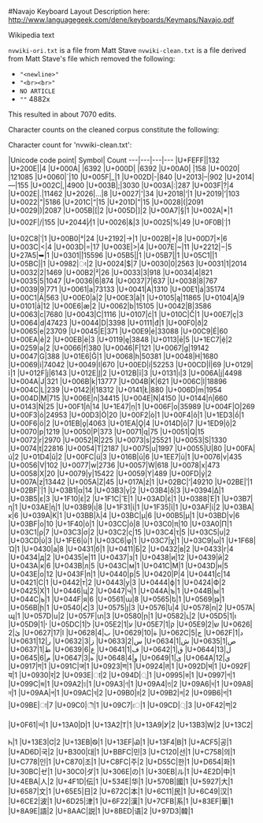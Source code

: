 #Navajo
Keyboard Layout Description here: http://www.languagegeek.com/dene/keyboards/Keymaps/Navajo.pdf


Wikipedia text

`nvwiki-ori.txt` is a file from Matt Stave
`nvwiki-clean.txt` is a file derived from Matt Stave's file which removed the following:

* `"<newline>"`
* `"<br><br>"`
* `NO ARTICLE`
* `""` 4882x

This resulted in about 7070 edits.

Character counts on the cleaned corpus constitute the following:

Character count for 'nvwiki-clean.txt':

|Unicode code point| Symbol| Count
---|---|---|---
|U+FEFF|﻿|132
|U+200E|‎|4
|U+000A| |6392
|U+000D| |6392
|U+00A0| |158
|U+0020| |121085
|U+0060|`|10
|U+005F|_|1
|U+002D|-|840
|U+2013|–|902
|U+2014|—|155
|U+002C|,|4900
|U+003B|;|3030
|U+003A|:|287
|U+003F|?|4
|U+002E|.|11462
|U+2026|…|8
|U+0027|'|34
|U+2018|‘|1
|U+2019|’|103
|U+0022|"|5186
|U+201C|“|15
|U+201D|”|15
|U+0028|(|2091
|U+0029|)|2087
|U+005B|[|2
|U+005D|]|2
|U+00A7|§|1
|U+002A|*|1
|U+002F|/|155
|U+2044|⁄|1
|U+0026|&|3
|U+0025|%|49
|U+0F0B|་|1
|U+02C8|ˈ|1
|U+00B0|°|24
|U+2192|→|1
|U+002B|+|8
|U+00D7|×|6
|U+003C|<|4
|U+003D|=|17
|U+003E|>|4
|U+007E|~|11
|U+2212|−|5
|U+27A5|➥|1
|U+0301|́|15596
|U+05B5|ֵ|1
|U+05B7|ַ|1
|U+05C1|ׁ|1
|U+05BC|ּ|1
|U+0982|ং|2
|U+0024|$|7
|U+0030|0|2563
|U+0031|1|2014
|U+0032|2|1469
|U+00B2|²|26
|U+0033|3|918
|U+0034|4|821
|U+0035|5|1047
|U+0036|6|874
|U+0037|7|637
|U+0038|8|767
|U+0039|9|771
|U+0061|a|73133
|U+0041|A|1310
|U+00E1|á|35174
|U+00C1|Á|563
|U+00E0|à|2
|U+00E3|ã|1
|U+0105|ą|11865
|U+0104|Ą|9
|U+0101|ā|12
|U+00E6|æ|2
|U+0062|b|15105
|U+0042|B|3586
|U+0063|c|7680
|U+0043|C|1116
|U+0107|ć|1
|U+010C|Č|1
|U+00E7|ç|3
|U+0064|d|47423
|U+0044|D|3398
|U+0111|đ|1
|U+00F0|ð|2
|U+0065|e|23709
|U+0045|E|371
|U+00E9|é|33088
|U+00C9|É|60
|U+00EA|ê|2
|U+00EB|ë|3
|U+0119|ę|3848
|U+0113|ē|5
|U+1EC7|ệ|2
|U+0259|ə|2
|U+0066|f|380
|U+0046|F|121
|U+0067|g|19142
|U+0047|G|388
|U+01E6|Ǧ|1
|U+0068|h|50381
|U+0048|H|1680
|U+0069|i|74042
|U+0049|I|670
|U+00ED|í|52253
|U+00CD|Í|69
|U+0129|ĩ|1
|U+012F|į|6143
|U+012E|Į|2
|U+012B|ī|3
|U+0131|ı|3
|U+006A|j|4498
|U+004A|J|321
|U+006B|k|13777
|U+004B|K|621
|U+006C|l|18896
|U+004C|L|239
|U+0142|ł|18312
|U+0141|Ł|880
|U+006D|m|1954
|U+004D|M|715
|U+006E|n|34415
|U+004E|N|4150
|U+0144|ń|660
|U+0143|Ń|25
|U+00F1|ñ|14
|U+1E47|ṇ|1
|U+006F|o|35989
|U+004F|O|269
|U+00F3|ó|24953
|U+00D3|Ó|20
|U+00F2|ò|1
|U+00F4|ô|1
|U+1ED3|ồ|1
|U+00F6|ö|2
|U+01EB|ǫ|4063
|U+01EA|Ǫ|4
|U+014D|ō|7
|U+1ED9|ộ|2
|U+0070|p|1219
|U+0050|P|373
|U+0071|q|75
|U+0051|Q|15
|U+0072|r|2970
|U+0052|R|225
|U+0073|s|25521
|U+0053|S|1330
|U+0074|t|22816
|U+0054|T|2187
|U+0075|u|1997
|U+0055|U|80
|U+00FA|ú|2
|U+01D4|ǔ|2
|U+00FC|ü|3
|U+016B|ū|6
|U+1EE7|ủ|1
|U+0076|v|435
|U+0056|V|102
|U+0077|w|2736
|U+0057|W|618
|U+0078|x|473
|U+0058|X|20
|U+0079|y|15422
|U+0059|Y|489
|U+00FD|ý|2
|U+007A|z|13442
|U+005A|Z|45
|U+017A|ź|1
|U+02BC|ʼ|49210
|U+02BE|ʾ|1
|U+02BF|ʿ|1
|U+03B1|α|14
|U+03B3|γ|2
|U+03B4|δ|3
|U+0394|Δ|1
|U+03B5|ε|3
|U+1F10|ἐ|2
|U+1F1C|Ἔ|1
|U+03AD|έ|1
|U+0388|Έ|1
|U+03B7|η|1
|U+03AE|ή|1
|U+03B9|ι|8
|U+1F31|ἱ|1
|U+1F35|ἵ|1
|U+03AF|ί|2
|U+03BA|κ|6
|U+039A|Κ|1
|U+03BB|λ|4
|U+03BC|μ|6
|U+00B5|µ|1
|U+03BD|ν|6
|U+03BF|ο|10
|U+1F40|ὀ|1
|U+03CC|ό|8
|U+03C0|π|10
|U+03A0|Π|1
|U+03C1|ρ|7
|U+03C3|σ|2
|U+03C2|ς|15
|U+03C4|τ|5
|U+03C5|υ|2
|U+03CD|ύ|3
|U+1FE6|ῦ|1
|U+03C6|φ|1
|U+03C7|χ|1
|U+03C9|ω|1
|U+1F68|Ὠ|1
|U+0430|а|8
|U+0431|б|1
|U+0411|Б|2
|U+0432|в|2
|U+0433|г|4
|U+0434|д|2
|U+0435|е|11
|U+0437|з|1
|U+0438|и|12
|U+0439|й|2
|U+043A|к|6
|U+043B|л|5
|U+043C|м|1
|U+041C|М|1
|U+043D|н|5
|U+043E|о|12
|U+043F|п|1
|U+0440|р|5
|U+0420|Р|4
|U+0441|с|14
|U+0421|С|1
|U+0442|т|2
|U+0443|у|3
|U+0444|ф|1
|U+0424|Ф|2
|U+0425|Х|1
|U+0446|ц|2
|U+0447|ч|1
|U+044A|ъ|1
|U+044B|ы|1
|U+044C|ь|1
|U+044F|я|6
|U+0561|ա|8
|U+0565|ե|1
|U+0569|թ|1
|U+056B|ի|1
|U+0540|Հ|3
|U+0575|յ|3
|U+0576|ն|4
|U+0578|ո|2
|U+057A|պ|1
|U+057D|ս|2
|U+057F|տ|3
|U+0580|ր|1
|U+0582|ւ|2
|U+05D5|ו|1
|U+05D9|י|1
|U+05DC|ל|1
|U+05E2|ע|1
|U+05E7|ק|1
|U+05E9|ש|2
|U+0626|ئ|2
|U+0627|ا|17
|U+0628|ب|4
|U+0629|ة|10
|U+062C|ج|5
|U+062F|د|1
|U+0631|ر|12
|U+0632|ز|3
|U+0633|س|2
|U+0634|ش|1
|U+0635|ص|1
|U+0637|ط|1
|U+0639|ع|6
|U+0641|ف|1
|U+0642|ق|1
|U+0644|ل|13
|U+0645|م|6
|U+0647|ه|3
|U+0648|و|4
|U+0649|ى|1
|U+064A|ي|12
|U+0917|ग|1
|U+091C|ज|1
|U+0923|ण|1
|U+0924|त|1
|U+092D|भ|1
|U+092F|य|1
|U+0930|र|2
|U+093E|ा|2
|U+094D|्|1
|U+0995|ক|1
|U+0997|গ|1
|U+099C|জ|1
|U+09A2|ঢ|1
|U+09A3|ণ|1
|U+09A4|ত|2
|U+09A6|দ|1
|U+09A8|ন|1
|U+09AA|প|1
|U+09AC|ব|2
|U+09B0|র|2
|U+09B2|ল|2
|U+09B6|শ|1
|U+09BE|া|7
|U+09C0|ী|1
|U+09C7|ে|1
|U+09CD|্|3
|U+0F42|ག|2
|U+0F61|ཡ|1
|U+13A0|Ꭰ|1
|U+13A2|Ꭲ|1
|U+13A9|Ꭹ|2
|U+13B3|Ꮃ|2
|U+13C2|Ꮒ|1
|U+13E3|Ꮳ|2
|U+13EB|Ꮻ|1
|U+13EF|Ꮿ|1
|U+13F4|Ᏼ|1
|U+ACF5|공|1
|U+AD6D|국|2
|U+B300|대|1
|U+BBFC|민|3
|U+C120|선|1
|U+C758|의|1
|U+C778|인|1
|U+C870|조|1
|U+C8FC|주|2
|U+D55C|한|1
|U+D654|화|1
|U+30BC|ゼ|1
|U+30C0|ダ|1
|U+306E|の|1
|U+30EB|ル|1
|U+4E2D|中|1
|U+4EBA|人|2
|U+4F1D|伝|1
|U+534E|华|1
|U+570B|國|1
|U+5927|大|1
|U+6587|文|1
|U+65E5|日|2
|U+672C|本|1
|U+6C11|民|1
|U+6C49|汉|1
|U+6CE2|波|1
|U+6D25|津|1
|U+6F22|漢|1
|U+7CFB|系|1
|U+83EF|華|1
|U+8A9E|語|2
|U+8AAC|説|1
|U+8BED|语|2
|U+97D3|韓|1
